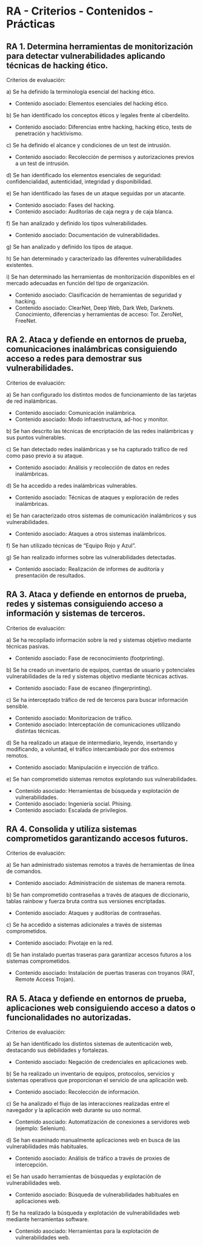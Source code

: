 # RA - Criterios - Contenidos - Prácticas

## RA 1. Determina herramientas de monitorización para detectar vulnerabilidades aplicando técnicas de hacking ético.

Criterios de evaluación:

a) Se ha definido la terminología esencial del hacking ético.

* Contenido asociado: Elementos esenciales del hacking ético.



b) Se han identificado los conceptos éticos y legales frente al ciberdelito.

* Contenido asociado: Diferencias entre hacking, hacking ético, tests de penetración y hacktivismo.



c) Se ha definido el alcance y condiciones de un test de intrusión.

* Contenido asociado: Recolección de permisos y autorizaciones previos a un test de intrusión.



d) Se han identificado los elementos esenciales de seguridad: confidencialidad, autenticidad, integridad y disponibilidad.



e) Se han identificado las fases de un ataque seguidas por un atacante.

* Contenido asociado: Fases del hacking.
* Contenido asociado: Auditorías de caja negra y de caja blanca.



f) Se han analizado y definido los tipos vulnerabilidades.

* Contenido asociado: Documentación de vulnerabilidades.



g) Se han analizado y definido los tipos de ataque.



h) Se han determinado y caracterizado las diferentes vulnerabilidades existentes.



i) Se han determinado las herramientas de monitorización disponibles en el mercado adecuadas en función del tipo de organización.

* Contenido asociado: Clasificación de herramientas de seguridad y hacking.
* Contenido asociado: ClearNet, Deep Web, Dark Web, Darknets. Conocimiento, diferencias y herramientas de acceso: Tor. ZeroNet, FreeNet.









## RA 2. Ataca y defiende en entornos de prueba, comunicaciones inalámbricas consiguiendo acceso a redes para demostrar sus vulnerabilidades.

Criterios de evaluación:

a) Se han configurado los distintos modos de funcionamiento de las tarjetas de red inalámbricas.

* Contenido asociado: Comunicación inalámbrica.
* Contenido asociado: Modo infraestructura, ad-hoc y monitor.



b) Se han descrito las técnicas de encriptación de las redes inalámbricas y sus puntos vulnerables.

c) Se han detectado redes inalámbricas y se ha capturado tráfico de red como paso previo a su ataque.

* Contenido asociado: Análisis y recolección de datos en redes inalámbricas.



d) Se ha accedido a redes inalámbricas vulnerables.

* Contenido asociado: Técnicas de ataques y exploración de redes inalámbricas.



e) Se han caracterizado otros sistemas de comunicación inalámbricos y sus vulnerabilidades.

* Contenido asociado: Ataques a otros sistemas inalámbricos.



f) Se han utilizado técnicas de “Equipo Rojo y Azul”.



g) Se han realizado informes sobre las vulnerabilidades detectadas.

* Contenido asociado: Realización de informes de auditoría y presentación de resultados.





##  RA 3. Ataca y defiende en entornos de prueba, redes y sistemas consiguiendo acceso a información y sistemas de terceros.

Criterios de evaluación:

a) Se ha recopilado información sobre la red y sistemas objetivo mediante técnicas pasivas.

* Contenido asociado: Fase de reconocimiento (footprinting).

b) Se ha creado un inventario de equipos, cuentas de usuario y potenciales vulnerabilidades de la red y sistemas objetivo mediante técnicas activas.

* Contenido asociado: Fase de escaneo (fingerprinting).

c) Se ha interceptado tráfico de red de terceros para buscar información sensible.

* Contenido asociado: Monitorizacion de tráfico.
* Contenido asociado: Interceptación de comunicaciones utilizando distintas técnicas.

d) Se ha realizado un ataque de intermediario, leyendo, insertando y modificando, a voluntad, el tráfico intercambiado por dos extremos remotos.

* Contenido asociado: Manipulación e inyección de tráfico.

e) Se han comprometido sistemas remotos explotando sus vulnerabilidades.

* Contenido asociado: Herramientas de búsqueda y explotación de vulnerabilidades.
* Contenido asociado: Ingeniería social. Phising.
* Contenido asociado: Escalada de privilegios.





##  RA 4. Consolida y utiliza sistemas comprometidos garantizando accesos futuros.

Criterios de evaluación:

a) Se han administrado sistemas remotos a través de herramientas de línea de comandos.

* Contenido asociado: Administración de sistemas de manera remota.



b) Se han comprometido contraseñas a través de ataques de diccionario, tablas rainbow y fuerza bruta contra sus versiones encriptadas.

* Contenido asociado: Ataques y auditorías de contraseñas.



c) Se ha accedido a sistemas adicionales a través de sistemas comprometidos.

* Contenido asociado: Pivotaje en la red.



d) Se han instalado puertas traseras para garantizar accesos futuros a los sistemas comprometidos.

* Contenido asociado: Instalación de puertas traseras con troyanos (RAT, Remote Access Trojan).





##  RA 5. Ataca y defiende en entornos de prueba, aplicaciones web consiguiendo acceso a datos o funcionalidades no autorizadas.

Criterios de evaluación:

a) Se han identificado los distintos sistemas de autenticación web, destacando sus debilidades y fortalezas.

* Contenido asociado: Negación de credenciales en aplicaciones web.



b) Se ha realizado un inventario de equipos, protocolos, servicios y sistemas operativos que proporcionan el servicio de una aplicación web.

* Contenido asociado: Recolección de información.



c) Se ha analizado el flujo de las interacciones realizadas entre el navegador y la aplicación web durante su uso normal.

* Contenido asociado: Automatización de conexiones a servidores web (ejemplo: Selenium).



d) Se han examinado manualmente aplicaciones web en busca de las vulnerabilidades más habituales.

* Contenido asociado: Análisis de tráfico a través de proxies de intercepción.



e) Se han usado herramientas de búsquedas y explotación de vulnerabilidades web.

* Contenido asociado: Búsqueda de vulnerabilidades habituales en aplicaciones web.



f) Se ha realizado la búsqueda y explotación de vulnerabilidades web mediante herramientas software.

* Contenido asociado: Herramientas para la explotación de vulnerabilidades web.
